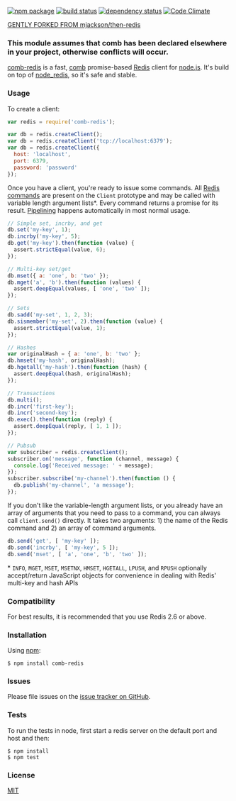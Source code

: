 [![npm package](https://img.shields.io/npm/v/comb-redis.svg?style=flat-square)](https://www.npmjs.org/package/comb-redis)
[![build status](https://img.shields.io/travis/ruzz311/comb-redis.svg?style=flat-square)](https://travis-ci.org/ruzz311/comb-redis)
[![dependency status](https://img.shields.io/david/ruzz311/comb-redis.svg?style=flat-square)](https://david-dm.org/ruzz311/comb-redis)
[![Code Climate](https://img.shields.io/codeclimate/github/ruzz311/comb-redis.svg)](https://codeclimate.com/github/ruzz311/comb-redis)

[GENTLY FORKED FROM mjackson/then-redis](https://github.com/mjackson/then-redis)

### This module assumes that comb has been declared elsewhere in your project, otherwise conflicts will occur.

[comb-redis](https://github.com/ruzz311/comb-redis) is a fast, [comb](http://c2fo.github.io/comb/) promise-based [Redis](http://redis.io) client for [node.js](http://nodejs.org). It's build on top of [node_redis](https://github.com/mranney/node_redis), so it's safe and stable.

### Usage

To create a client:

```js
var redis = require('comb-redis');

var db = redis.createClient();
var db = redis.createClient('tcp://localhost:6379');
var db = redis.createClient({
  host: 'localhost',
  port: 6379,
  password: 'password'
});
```

Once you have a client, you're ready to issue some commands. All [Redis commands](http://redis.io/commands) are present on the `Client` prototype and may be called with variable length argument lists*. Every command returns a promise for its result. [Pipelining](http://redis.io/topics/pipelining) happens automatically in most normal usage.

```js
// Simple set, incrby, and get
db.set('my-key', 1);
db.incrby('my-key', 5);
db.get('my-key').then(function (value) {
  assert.strictEqual(value, 6);
});

// Multi-key set/get
db.mset({ a: 'one', b: 'two' });
db.mget('a', 'b').then(function (values) {
  assert.deepEqual(values, [ 'one', 'two' ]);
});

// Sets
db.sadd('my-set', 1, 2, 3);
db.sismember('my-set', 2).then(function (value) {
  assert.strictEqual(value, 1);
});

// Hashes
var originalHash = { a: 'one', b: 'two' };
db.hmset('my-hash', originalHash);
db.hgetall('my-hash').then(function (hash) {
  assert.deepEqual(hash, originalHash);
});

// Transactions
db.multi();
db.incr('first-key');
db.incr('second-key');
db.exec().then(function (reply) {
  assert.deepEqual(reply, [ 1, 1 ]);
});

// Pubsub
var subscriber = redis.createClient();
subscriber.on('message', function (channel, message) {
  console.log('Received message: ' + message);
});
subscriber.subscribe('my-channel').then(function () {
  db.publish('my-channel', 'a message');
});
```

If you don't like the variable-length argument lists, or you already have an array of arguments that you need to pass to a command, you can always call `client.send()` directly. It takes two arguments: 1) the name of the Redis command and 2) an array of command arguments.

```js
db.send('get', [ 'my-key' ]);
db.send('incrby', [ 'my-key', 5 ]);
db.send('mset', [ 'a', 'one', 'b', 'two' ]);
```

\* `INFO`, `MGET`, `MSET`, `MSETNX`, `HMSET`, `HGETALL`, `LPUSH`, and `RPUSH` optionally accept/return JavaScript objects for convenience in dealing with Redis' multi-key and hash APIs

### Compatibility

For best results, it is recommended that you use Redis 2.6 or above.

### Installation

Using [npm](https://www.npmjs.org/):

    $ npm install comb-redis

### Issues

Please file issues on the [issue tracker on GitHub](https://github.com/ruzz311/comb-redis/issues).

### Tests

To run the tests in node, first start a redis server on the default port and host and then:

    $ npm install
    $ npm test

### License

[MIT](http://opensource.org/licenses/MIT)

